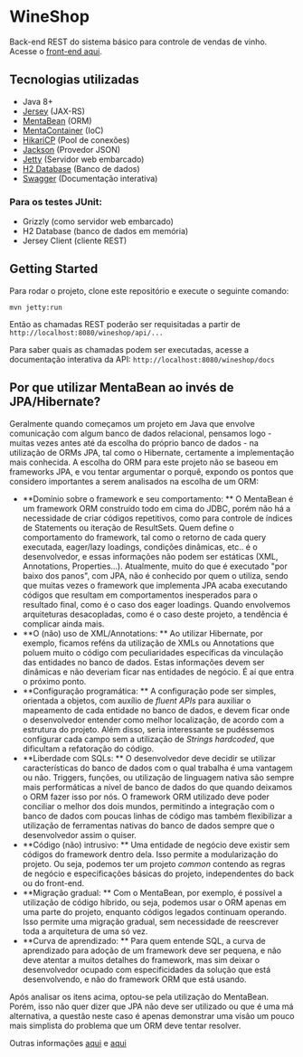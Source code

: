 # WineShop
Back-end REST do sistema básico para controle de vendas de vinho. Acesse o [front-end aqui](https://github.com/klutzer/wineshop-angularjs).

## Tecnologias utilizadas
- Java 8+
- [Jersey](https://jersey.java.net/) (JAX-RS)
- [MentaBean](http://mentabean.soliveirajr.com/) (ORM)
- [MentaContainer](http://mentacontainer.soliveirajr.com/) (IoC)
- [HikariCP](https://brettwooldridge.github.io/HikariCP/) (Pool de conexões)
- [Jackson](https://github.com/FasterXML/jackson) (Provedor JSON)
- [Jetty](http://www.eclipse.org/jetty/) (Servidor web embarcado)
- [H2 Database](http://www.h2database.com/) (Banco de dados)
- [Swagger](http://swagger.io/) (Documentação interativa)

### Para os testes JUnit:
- Grizzly (como servidor web embarcado)
- H2 Database (banco de dados em memória)
- Jersey Client (cliente REST)

## Getting Started
Para rodar o projeto, clone este repositório e execute o seguinte comando:
```
mvn jetty:run
```
Então as chamadas REST poderão ser requisitadas a partir de `http://localhost:8080/wineshop/api/...`

Para saber quais as chamadas podem ser executadas, acesse a documentação interativa da API: `http://localhost:8080/wineshop/docs`

## Por que utilizar MentaBean ao invés de JPA/Hibernate?
Geralmente quando começamos um projeto em Java que envolve comunicação com algum banco de dados relacional, pensamos logo - muitas vezes antes até da escolha do próprio banco de dados - na utilização de ORMs JPA, tal como o Hibernate, certamente a implementação mais conhecida. A escolha do ORM para este projeto não se baseou em frameworks JPA, e vou tentar argumentar o porquê, expondo os pontos que considero importantes a serem analisados na escolha de um ORM:

- **Domínio sobre o framework e seu comportamento: ** O MentaBean é um framework ORM construído todo em cima do JDBC, porém não há a necessidade de criar códigos repetitivos, como para controle de índices de Statements ou iteração de ResultSets. Quem define o comportamento do framework, tal como o retorno de cada query executada, eager/lazy loadings, condições dinâmicas, etc.. é o desenvolvedor, e essas informações não podem ser estáticas (XML, Annotations, Properties...). Atualmente, muito do que é executado "por baixo dos panos", com JPA, não é conhecido por quem o utiliza, sendo que muitas vezes o framework que implementa JPA acaba executando códigos que resultam em comportamentos inesperados para o resultado final, como é o caso dos eager loadings. Quando envolvemos arquiteturas desacopladas, como é o caso deste projeto, a tendência é complicar ainda mais.
- **O (não) uso de XML/Annotations: ** Ao utilizar Hibernate, por exemplo, ficamos reféns da utilização de XMLs ou Annotations que poluem muito o código com peculiaridades específicas da vinculação das entidades no banco de dados. Estas informações devem ser dinâmicas e não deveriam ficar nas entidades de negócio. É aí que entra o próximo ponto.
- **Configuração programática: ** A configuração pode ser simples, orientada a objetos, com auxílio de *fluent APIs* para auxiliar o mapeamento de cada entidade no banco de dados, e devem ficar onde o desenvolvedor entender como melhor localização, de acordo com a estrutura do projeto. Além disso, seria interessante se pudéssemos configurar cada campo sem a utilização de *Strings hardcoded*, que dificultam a refatoração do código.
- **Liberdade com SQLs: ** O desenvolvedor deve decidir se utilizar características do banco de dados com o qual trabalha é uma vantagem ou não. Triggers, funções, ou utilização de linguagem nativa são sempre mais performáticas a nível de banco de dados do que quando deixamos o ORM fazer isso por nós. O framework ORM utilizado deve poder conciliar o melhor dos dois mundos, permitindo a integração com o banco de dados com poucas linhas de código mas também flexibilizar a utilização de ferramentas nativas do banco de dados sempre que o desenvolvedor assim o quiser.
- **Código (não) intrusivo: ** Uma entidade de negócio deve existir sem códigos do framework dentro dela. Isso permite a modularização do projeto. Ou seja, podemos ter um projeto *common* contendo as regras de negócio e especificações básicas do projeto, independentes do back ou do front-end.
- **Migração gradual: ** Com o MentaBean, por exemplo, é possível a utilização de código híbrido, ou seja, podemos usar o ORM apenas em uma parte do projeto, enquanto códigos legados continuam operando. Isso permite uma migração gradual, sem necessidade de reescrever toda a arquitetura de uma só vez.
- **Curva de aprendizado: ** Para quem entende SQL, a curva de aprendizado para adoção de um framework deve ser pequena, e não deve atentar a muitos detalhes do framework, mas sim deixar o desenvolvedor ocupado com especificidades da solução que está desenvolvendo, e não do framework ORM que está usando.

Após analisar os itens acima, optou-se pela utilização do MentaBean. Porém, isso não quer dizer que JPA não deve ser utilizado ou que é uma má alternativa, a questão neste caso é apenas demonstrar uma visão um pouco mais simplista do problema que um ORM deve tentar resolver.

Outras informações [aqui](https://virgo47.wordpress.com/2014/10/09/jpa-is-it-worth-it-horror-stories-with-eclipselink-and-hibernate/) e [aqui](http://mentabean.soliveirajr.com/mtw/Page/Intro/pt/mentabean-introducao)